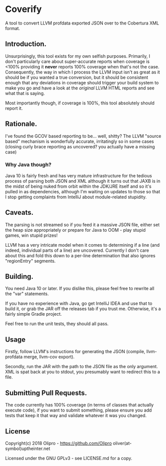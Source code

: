 # Coverify

A tool to convert LLVM profdata exported JSON over to the Cobertura XML format.

## Introduction.

Unsurprisingly, this tool exists for my own selfish purposes. Primarily, I don't particularly care about super-accurate reports when coverage is <100% providing it **never** reports 100% coverage when that's not the case. Consequently, the way in which I process the LLVM input isn't as great as it should be if you wanted a true conversion, but it should be consistent enough that any deviations in coverage should trigger your build system to make you go and have a look at the *original* LLVM HTML reports and see what that is saying.

Most importantly though, if coverage is 100%, this tool absolutely should report it.

## Rationale.

I've found the GCOV based reporting to be... well, shitty? The LLVM "source based" mechanism is wonderfully accurate, irritatingly so in some cases (closing curly brace reporting as uncovered? you actually have a missing case)

### Why Java though?

Java 10 is fairly fresh and has very mature infrastructure for the tedious process of parsing both JSON and XML although it turns out that JAXB is in the midst of being nuked from orbit within the JDK/JRE itself and so it's pulled in as dependencies, although I'm waiting on updates to those so that I stop getting complaints from IntelliJ about module-related stupidity.

## Caveats.

The parsing is not streamed so if you feed it a massive JSON file, either set the heap size appropriately or prepare for Java to OOM - play stupid games, win stupid prizes!

LLVM has a very intricate model when it comes to determining if a line (and indeed, individual parts of a line) are uncovered. Currently I don't care about this and fold this down to a per-line determination that also ignores "regionEntry" segments.

## Building.

You need Java 10 or later. If you dislike this, please feel free to rewrite all the "var" statements.

If you have no experience with Java, go get IntelliJ IDEA and use that to build it, or grab the JAR off the releases tab if you trust me. Otherwise, it's a fairly simple Gradle project.

Feel free to run the unit tests, they should all pass.

## Usage
Firstly, follow LLVM's instructions for generating the JSON (compile, llvm-profdata merge, llvm-cov export).

Secondly, run the JAR with the path to the JSON file as the only argument. XML is spat back at you to stdout, you presumably want to redirect this to a file.

## Submitting Pull Requests.

The code currently has 100% coverage (in terms of classes that actually execute code), if you want to submit something, please ensure you add tests that keep it that way and validate whatever it was you changed.

## License

Copyright(c) 2018 Olipro - https://github.com/Olipro oliver(at-symbol)uptheinter.net

Licensed under the GNU GPLv3 - see LICENSE.md for a copy.

